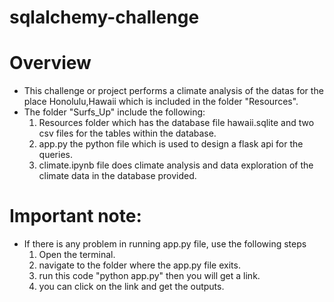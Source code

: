 # sqlalchemy-challenge
# Overview
- This challenge or project performs a climate analysis of the datas for the place Honolulu,Hawaii which is included in the folder "Resources".
- The folder "Surfs_Up" include the following:
    1. Resources folder which has the database file hawaii.sqlite and two csv files for the tables within the database.
    2. app.py the python file which is used to design a flask api for the queries.
    3. climate.ipynb file does climate analysis and data exploration of the climate data in the database provided.
# Important note:
- If there is any problem in running app.py file, use the following steps
    1. Open the terminal.
    2. navigate to the folder where the app.py file exits.
    3. run this code "python app.py" then you will get a link.
    4. you can click on the link and get the outputs.
